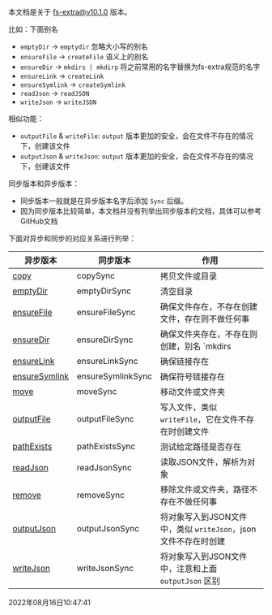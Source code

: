 本文档是关于 [fs-extra@v10.1.0](https://github.com/jprichardson/node-fs-extra) 版本。

比如：下面别名

- `emptyDir` -> `emptydir` 忽略大小写的别名
- `ensureFile` -> `createFile` 语义上的别名
- `ensureDir` -> `mkdirs | mkdirp` 将之前常用的名字替换为fs-extra规范的名字
- `ensureLink` -> `createLink`
- `ensureSymlink` -> `createSymlink`
- `readJson` -> `readJSON`
- `writeJson` -> `writeJSON`



相似功能：

- `outputFile` & `writeFile`: `output` 版本更加的安全，会在文件不存在的情况下，创建该文件
- `outputJson` & `writeJson`: `output` 版本更加的安全，会在文件不存在的情况下，创建该文件



同步版本和异步版本：

- 同步版本一般就是在异步版本名字后添加 `Sync` 后缀。
- 因为同步版本比较简单，本文档并没有列举出同步版本的文档，具体可以参考GitHub文档

下面对异步和同步的对应关系进行列举：



| 异步版本                         | 同步版本          | 作用                                                         |
| -------------------------------- | ----------------- | ------------------------------------------------------------ |
| [copy](./copy)                   | copySync          | 拷贝文件或目录                                               |
| [emptyDir](./emptyDir)           | emptyDirSync      | 清空目录                                                     |
| [ensureFile](./ensureFile)       | ensureFileSync    | 确保文件存在，不存在创建文件，存在则不做任何事               |
| [ensureDir](./ensureDir)         | ensureDirSync     | 确保文件夹存在，不存在则创建，别名 `mkdirs | mkdirp`         |
| [ensureLink](./ensureLink)       | ensureLinkSync    | 确保链接存在                                                 |
| [ensureSymlink](./ensureSymlink) | ensureSymlinkSync | 确保符号链接存在                                             |
| [move](./move)                   | moveSync          | 移动文件或文件夹                                             |
| [outputFile](./outputFile)       | outputFileSync    | 写入文件，类似 `writeFile`，它在文件不存在时创建文件         |
| [pathExists](./pathExists)       | pathExistsSync    | 测试给定路径是否存在                                         |
| [readJson](./readJson)           | readJsonSync      | 读取JSON文件，解析为对象                                     |
| [remove](./remove)               | removeSync        | 移除文件或文件夹，路径不存在不做任何事                       |
| [outputJson](./outputJson)       | outputJsonSync    | 将对象写入到JSON文件中，类似 `writeJson`，json文件不存在时创建 |
| [writeJson](./writeJson)         | writeJsonSync     | 将对象写入到JSON文件中，注意和上面 `outputJson` 区别         |



2022年08月16日10:47:41
